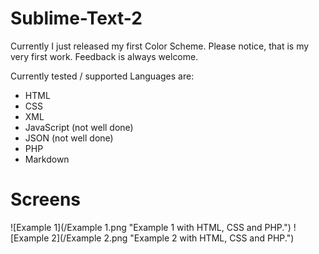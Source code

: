 Sublime-Text-2
==============

Currently I just released my first Color Scheme.
Please notice, that is my very first work.
Feedback is always welcome.

Currently tested / supported Languages are:

- HTML
- CSS
- XML
- JavaScript (not well done)
- JSON (not well done)
- PHP
- Markdown

# Screens
![Example 1](/Example 1.png "Example 1 with HTML, CSS and PHP.")
![Example 2](/Example 2.png "Example 2 with HTML, CSS and PHP.")